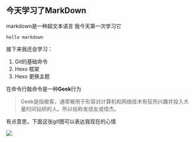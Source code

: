 ## 今天学习了MarkDown
markdown是一种超文本语言 我今天第一次学习它
``` 
hello markdown
```

接下来我还会学习：
1. Git的基础命令
1. Hexo 框架
1. Hexo 更换主题

在命令行敲命令是一种**Geek**行为


>Geek是指极客，通常被用于形容对计算机和网络技术有狂热兴趣并投入大量时间钻研的人。所以俗称发烧友或怪杰。

有点意思，下面这张gif图可以表达我现在的心情

![](https://qgt-style.oss-cn-hangzhou.aliyuncs.com/newcoursep4/g1/g1-2-2/tenor.gif)
